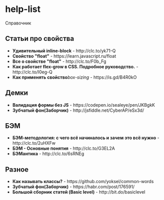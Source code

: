 # help-list
Справочник
<h2>Статьи про свойства</h2>
<ul>
  <li><strong>Удивительный inline-block</strong> - http://clc.to/yk71-Q</li>
  <li><strong>Свойство "float"</strong> - https://learn.javascript.ru/float</li>
  <li><strong>Все о свойстве "float"</strong> - http://clc.to/F0b_Fg</li>
  <li><strong>Как работает flex-grow в CSS. Подробное руководство.</strong> - http://clc.to/I0eg-Q</li>
  <li><strong>Как применять свойство</strong><em>box-sizing</em> - https://is.gd/B4R0kO</li>
</ul>

<h2>Демки</h2>
<ul>
  <li><strong>Валидация формы без JS</strong> - https://codepen.io/sealeye/pen/JKBgkK</li>
  <li><strong>Зубчатый фон(Заборчик)</strong> - http://jsfiddle.net/CyberAP/eSx3d/</li>
</ul>

<h2>БЭМ</h2>
<ul>
  <li><strong>БЭМ-методология: с чего всё начиналось и зачем это всё нужно</strong> - http://clc.to/2uHXFw</li>
  <li><strong>БЭМ - Основные понятия</strong> - http://clc.to/G3EL2A</li>
  <li><strong>БЭМантика</strong> - http://clc.to/6sRNEg</li>
</ul>

<h2>Разное</h2>
<ul>
  <li><strong>Как называть классы?</strong> - https://github.com/yoksel/common-words</li>
  <li><strong>Зубчатый фон(Заборчик)</strong> - https://habr.com/post/176591/</li>
  <li><strong>Большой сборник статей (Basic level)</strong> - http://bit.do/basiclevel</li>
</ul>
